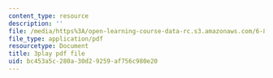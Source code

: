 ```yaml
---
content_type: resource
description: ''
file: /media/https%3A/open-learning-course-data-rc.s3.amazonaws.com/6-851-advanced-data-structures-spring-2012/bc453a5c280a30d29259af756c980e20_NMxLL3D5qd8.pdf
file_type: application/pdf
resourcetype: Document
title: 3play pdf file
uid: bc453a5c-280a-30d2-9259-af756c980e20
---
```

